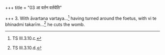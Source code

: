 +++
title = "03 आ वर्तन वर्तयेति"

+++
3. With āvartana vartaya...[^1] having turned around the foetus, with vi te bhinadmi takarīm...[^2] he cuts the womb.  


[^1]: TS III.3.10.c.  


[^2]: TS III.3.10.d.  
